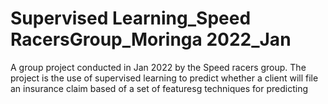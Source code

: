 # Supervised Learning_Speed RacersGroup_Moringa 2022_Jan
A group project conducted in Jan 2022 by the Speed racers group. The project is the use of supervised learning to predict whether a client will file an insurance claim based of a set of featuresg techniques for predicting 
